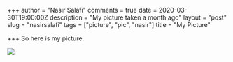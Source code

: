 +++
author = "Nasir Salafi"
comments = true
date = 2020-03-30T19:00:00Z
description = "My picture taken a month ago"
layout = "post"
slug = "nasirsalafi"
tags = ["picture", "pic", "nasir"]
title = "My Picture"

+++
So here is my picture.

![](/uploads/1.jpg)